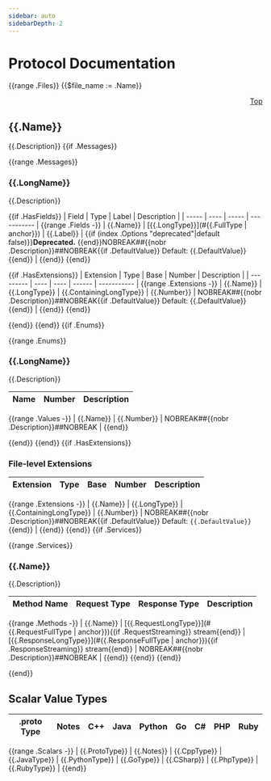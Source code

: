 ```yaml
---
sidebar: auto
sidebarDepth: 2
---
```


# Protocol Documentation
<a name="top"></a>
{{range .Files}}
{{$file_name := .Name}}
<a name="{{.Name | anchor}}"></a>
<p align="right"><a href="#top">Top</a></p>

## {{.Name}}
{{.Description}}
{{if .Messages}}

{{range .Messages}}
<a name="{{.FullName | anchor}}"></a>

### {{.LongName}}
{{.Description}}

{{if .HasFields}}
| Field | Type | Label | Description |
| ----- | ---- | ----- | ----------- |
{{range .Fields -}}
  | {{.Name}} | [{{.LongType}}](#{{.FullType | anchor}}) | {{.Label}} | {{if (index .Options "deprecated"|default false)}}**Deprecated.** {{end}}NOBREAK##{{nobr .Description}}##NOBREAK{{if .DefaultValue}} Default: {{.DefaultValue}}{{end}} |
{{end}}
{{end}}

{{if .HasExtensions}}
| Extension | Type | Base | Number | Description |
| --------- | ---- | ---- | ------ | ----------- |
{{range .Extensions -}}
  | {{.Name}} | {{.LongType}} | {{.ContainingLongType}} | {{.Number}} | NOBREAK##{{nobr .Description}}##NOBREAK{{if .DefaultValue}} Default: {{.DefaultValue}}{{end}} |
{{end}}
{{end}}

{{end}}
{{end}}
{{if .Enums}}

{{range .Enums}}
<a name="{{.FullName | anchor}}"></a>

### {{.LongName}}
{{.Description}}

| Name | Number | Description |
| ---- | ------ | ----------- |
{{range .Values -}}
  | {{.Name}} | {{.Number}} | NOBREAK##{{nobr .Description}}##NOBREAK |
{{end}}

{{end}}
{{end}}
{{if .HasExtensions}}

<a name="{{$file_name | anchor}}-extensions"></a>

### File-level Extensions
| Extension | Type | Base | Number | Description |
| --------- | ---- | ---- | ------ | ----------- |
{{range .Extensions -}}
  | {{.Name}} | {{.LongType}} | {{.ContainingLongType}} | {{.Number}} | NOBREAK##{{nobr .Description}}##NOBREAK{{if .DefaultValue}} Default: `{{.DefaultValue}}`{{end}} |
{{end}}
{{end}}
{{if .Services}}

{{range .Services}}
<a name="{{.FullName | anchor}}"></a>

### {{.Name}}
{{.Description}}

| Method Name | Request Type | Response Type | Description |
| ----------- | ------------ | ------------- | ------------|
{{range .Methods -}}
  | {{.Name}} | [{{.RequestLongType}}](#{{.RequestFullType | anchor}}){{if .RequestStreaming}} stream{{end}} | [{{.ResponseLongType}}](#{{.ResponseFullType | anchor}}){{if .ResponseStreaming}} stream{{end}} | NOBREAK##{{nobr .Description}}##NOBREAK |
{{end}}
{{end}}
{{end}}

{{end}}

## Scalar Value Types

| .proto Type | Notes | C++ | Java | Python | Go | C# | PHP | Ruby |
| ----------- | ----- | --- | ---- | ------ | -- | -- | --- | ---- |
{{range .Scalars -}}
  | <a name="{{.ProtoType | anchor}}" /> {{.ProtoType}} | {{.Notes}} | {{.CppType}} | {{.JavaType}} | {{.PythonType}} | {{.GoType}} | {{.CSharp}} | {{.PhpType}} | {{.RubyType}} |
{{end}}

